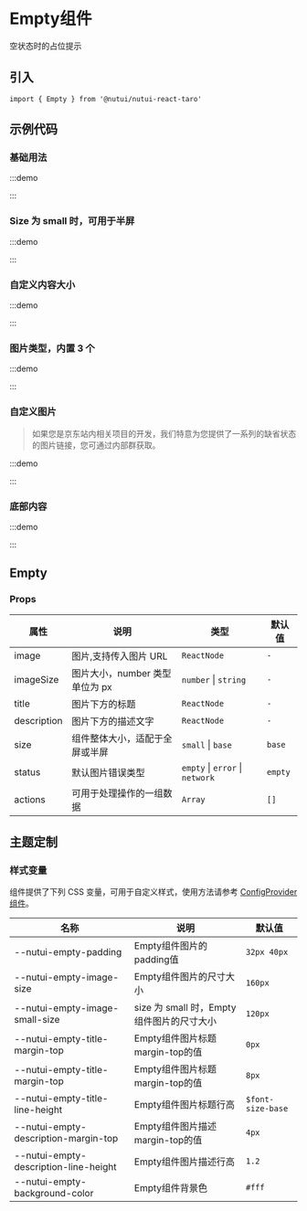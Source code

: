 # Empty组件

空状态时的占位提示

## 引入

```tsx
import { Empty } from '@nutui/nutui-react-taro'
```

## 示例代码

### 基础用法

:::demo

<CodeBlock src='taro/demo1.tsx'></CodeBlock>

:::

### Size 为 small 时，可用于半屏

:::demo

<CodeBlock src='taro/demo2.tsx'></CodeBlock>

:::

### 自定义内容大小

:::demo

<CodeBlock src='taro/demo3.tsx'></CodeBlock>

:::

### 图片类型，内置 3 个

:::demo

<CodeBlock src='taro/demo4.tsx'></CodeBlock>

:::

### 自定义图片

> 如果您是京东站内相关项目的开发，我们特意为您提供了一系列的缺省状态的图片链接，您可通过内部群获取。

:::demo

<CodeBlock src='taro/demo5.tsx'></CodeBlock>

:::

### 底部内容

:::demo

<CodeBlock src='taro/demo6.tsx'></CodeBlock>

:::

## Empty

### Props

| 属性 | 说明 | 类型 | 默认值 |
| --- | --- | --- | --- |
| image | 图片,支持传入图片 URL | `ReactNode` | `-` |
| imageSize | 图片大小，number 类型单位为 px | `number` \| `string` | `-` |
| title | 图片下方的标题 | `ReactNode` | `-` |
| description | 图片下方的描述文字 | `ReactNode` | `-` |
| size | 组件整体大小，适配于全屏或半屏 | `small` \| `base` | `base` |
| status | 默认图片错误类型 | `empty` \| `error` \| `network` | `empty` |
| actions | 可用于处理操作的一组数据 | `Array` | `[]` |

## 主题定制

### 样式变量

组件提供了下列 CSS 变量，可用于自定义样式，使用方法请参考 [ConfigProvider 组件](#/zh-CN/component/configprovider)。

| 名称 | 说明 | 默认值 |
| --- | --- | --- |
| \--nutui-empty-padding | Empty组件图片的padding值 | `32px 40px` |
| \--nutui-empty-image-size | Empty组件图片的尺寸大小 | `160px` |
| \--nutui-empty-image-small-size | size 为 small 时，Empty组件图片的尺寸大小 | `120px` |
| \--nutui-empty-title-margin-top | Empty组件图片标题margin-top的值 | `0px` |
| \--nutui-empty-title-margin-top | Empty组件图片标题margin-top的值 | `8px` |
| \--nutui-empty-title-line-height | Empty组件图片标题行高 | `$font-size-base` |
| \--nutui-empty-description-margin-top | Empty组件图片描述margin-top的值 | `4px` |
| \--nutui-empty-description-line-height | Empty组件图片描述行高 | `1.2` |
| \--nutui-empty-background-color | Empty组件背景色 | `#fff` |
